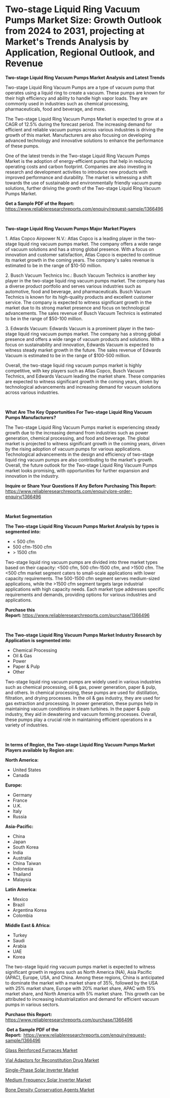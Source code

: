 <p><h1>Two-stage Liquid Ring Vacuum Pumps Market Size: Growth Outlook from 2024 to 2031, projecting at Market's Trends Analysis by Application, Regional Outlook, and Revenue</h1></p><p><strong>Two-stage Liquid Ring Vacuum Pumps Market Analysis and Latest Trends</strong></p>
<p><p>Two-stage Liquid Ring Vacuum Pumps are a type of vacuum pump that operates using a liquid ring to create a vacuum. These pumps are known for their high efficiency and ability to handle high vapor loads. They are commonly used in industries such as chemical processing, pharmaceuticals, food and beverage, and more.</p><p>The Two-stage Liquid Ring Vacuum Pumps Market is expected to grow at a CAGR of 12.5% during the forecast period. The increasing demand for efficient and reliable vacuum pumps across various industries is driving the growth of this market. Manufacturers are also focusing on developing advanced technology and innovative solutions to enhance the performance of these pumps.</p><p>One of the latest trends in the Two-stage Liquid Ring Vacuum Pumps Market is the adoption of energy-efficient pumps that help in reducing operating costs and carbon footprint. Companies are also investing in research and development activities to introduce new products with improved performance and durability. The market is witnessing a shift towards the use of sustainable and environmentally friendly vacuum pump solutions, further driving the growth of the Two-stage Liquid Ring Vacuum Pumps Market.</p></p>
<p><strong>Get a Sample PDF of the Report:&nbsp;</strong> <a href="https://www.reliableresearchreports.com/enquiry/request-sample/1366496">https://www.reliableresearchreports.com/enquiry/request-sample/1366496</a></p>
<p>&nbsp;</p>
<p><strong>Two-stage Liquid Ring Vacuum Pumps Major Market Players</strong></p>
<p><p>1. Atlas Copco Airpower N.V.: Atlas Copco is a leading player in the two-stage liquid ring vacuum pumps market. The company offers a wide range of vacuum solutions and has a strong global presence. With a focus on innovation and customer satisfaction, Atlas Copco is expected to continue its market growth in the coming years. The company's sales revenue is estimated to be in the range of $10-50 million.</p><p>2. Busch Vacuum Technics Inc.: Busch Vacuum Technics is another key player in the two-stage liquid ring vacuum pumps market. The company has a diverse product portfolio and serves various industries such as automotive, food and beverage, and pharmaceuticals. Busch Vacuum Technics is known for its high-quality products and excellent customer service. The company is expected to witness significant growth in the market due to its strong market presence and focus on technological advancements. The sales revenue of Busch Vacuum Technics is estimated to be in the range of $50-100 million.</p><p>3. Edwards Vacuum: Edwards Vacuum is a prominent player in the two-stage liquid ring vacuum pumps market. The company has a strong global presence and offers a wide range of vacuum products and solutions. With a focus on sustainability and innovation, Edwards Vacuum is expected to witness steady market growth in the future. The sales revenue of Edwards Vacuum is estimated to be in the range of $100-500 million.</p><p>Overall, the two-stage liquid ring vacuum pumps market is highly competitive, with key players such as Atlas Copco, Busch Vacuum Technics, and Edwards Vacuum leading the market share. These companies are expected to witness significant growth in the coming years, driven by technological advancements and increasing demand for vacuum solutions across various industries.</p></p>
<p>&nbsp;</p>
<p><strong>What Are The Key Opportunities For Two-stage Liquid Ring Vacuum Pumps Manufacturers?</strong></p>
<p><p>The Two-stage Liquid Ring Vacuum Pumps market is experiencing steady growth due to the increasing demand from industries such as power generation, chemical processing, and food and beverage. The global market is projected to witness significant growth in the coming years, driven by the rising adoption of vacuum pumps for various applications. Technological advancements in the design and efficiency of two-stage liquid ring vacuum pumps are also contributing to the market's growth. Overall, the future outlook for the Two-stage Liquid Ring Vacuum Pumps market looks promising, with opportunities for further expansion and innovation in the industry.</p></p>
<p><strong>Inquire or Share Your Questions If Any Before Purchasing This Report:</strong> <a href="https://www.reliableresearchreports.com/enquiry/pre-order-enquiry/1366496">https://www.reliableresearchreports.com/enquiry/pre-order-enquiry/1366496</a></p>
<p>&nbsp;</p>
<p><strong>Market Segmentation</strong></p>
<p><strong>The Two-stage Liquid Ring Vacuum Pumps Market Analysis by types is segmented into:</strong></p>
<p><ul><li>< 500 cfm</li><li>500 cfm-1500 cfm</li><li>> 1500 cfm</li></ul></p>
<p><p>Two-stage liquid ring vacuum pumps are divided into three market types based on their capacity: <500 cfm, 500 cfm-1500 cfm, and >1500 cfm. The <500 cfm market segment caters to small-scale applications with lower capacity requirements. The 500-1500 cfm segment serves medium-sized applications, while the >1500 cfm segment targets large industrial applications with high capacity needs. Each market type addresses specific requirements and demands, providing options for various industries and applications.</p></p>
<p><strong>Purchase this Report:&nbsp;</strong><a href="https://www.reliableresearchreports.com/purchase/1366496">https://www.reliableresearchreports.com/purchase/1366496</a></p>
<p>&nbsp;</p>
<p><strong>The Two-stage Liquid Ring Vacuum Pumps Market Industry Research by Application is segmented into:</strong></p>
<p><ul><li>Chemical Processing</li><li>Oil & Gas</li><li>Power</li><li>Paper & Pulp</li><li>Other</li></ul></p>
<p><p>Two-stage liquid ring vacuum pumps are widely used in various industries such as chemical processing, oil & gas, power generation, paper & pulp, and others. In chemical processing, these pumps are used for distillation, filtration, and drying processes. In the oil & gas industry, they are used for gas extraction and processing. In power generation, these pumps help in maintaining vacuum conditions in steam turbines. In the paper & pulp industry, they aid in dewatering and vacuum forming processes. Overall, these pumps play a crucial role in maintaining efficient operations in a variety of industries.</p></p>
<p>&nbsp;</p>
<p><strong>In terms of Region, the Two-stage Liquid Ring Vacuum Pumps Market Players available by Region are:</strong></p>
<p>
    <p> <strong> North America: </strong>
        <ul>
            <li>United States</li>
            <li>Canada</li>
        </ul>
        </p> 
    <p> <strong> Europe: </strong>
        <ul>
            <li>Germany</li>
            <li>France</li>
            <li>U.K.</li>
            <li>Italy</li>
            <li>Russia</li>
        </ul>
        </p> 
    <p> <strong> Asia-Pacific: </strong>
        <ul>
            <li>China</li>
            <li>Japan</li>
            <li>South Korea</li>
            <li>India</li>
            <li>Australia</li>
            <li>China Taiwan</li>
            <li>Indonesia</li>
            <li>Thailand</li>
            <li>Malaysia</li>
        </ul>
        </p> 
    <p> <strong> Latin America: </strong>
        <ul>
            <li>Mexico</li>
            <li>Brazil</li>
            <li>Argentina Korea</li>
            <li>Colombia</li>
        </ul>
        </p> 
    <p> <strong> Middle East & Africa: </strong>
        <ul>
            <li>Turkey</li>
            <li>Saudi</li>
            <li>Arabia</li>
            <li>UAE</li>
            <li>Korea</li>
        </ul>
    </p>
    </p>
<p><p>The two-stage liquid ring vacuum pumps market is expected to witness significant growth in regions such as North America (NA), Asia Pacific (APAC), Europe, USA, and China. Among these regions, China is anticipated to dominate the market with a market share of 35%, followed by the USA with 25% market share, Europe with 20% market share, APAC with 15% market share, and North America with 5% market share. This growth can be attributed to increasing industrialization and demand for efficient vacuum pumps in various sectors.</p></p>
<p><strong>Purchase this Report: </strong><a href="https://www.reliableresearchreports.com/purchase/1366496">https://www.reliableresearchreports.com/purchase/1366496</a></p>
<p>&nbsp;<strong>Get a Sample PDF of the Report:&nbsp;&nbsp;</strong><a href="https://www.reliableresearchreports.com/enquiry/request-sample/1366496">https://www.reliableresearchreports.com/enquiry/request-sample/1366496</a></p>
<p><strong></strong></p>
<p><p><a href="https://medium.com/p/6407bc686090/edit">Glass Reinforced Furnaces Market</a></p><p><a href="https://github.com/singletonthaxterkelliehr2df/Market-Research-Report-List-1/blob/main/vial-adaptors-for-reconstitution-drug-market.md">Vial Adaptors for Reconstitution Drug Market</a></p><p><a href="https://medium.com/p/2cf381ec2431/edit">Single-Phase Solar Inverter Market</a></p><p><a href="https://medium.com/p/adf58d8bea43/edit">Medium Frequency Solar Inverter Market</a></p><p><a href="https://github.com/RichRobinson5/Market-Research-Report-List-3/blob/main/bone-density-conservation-agents-market.md">Bone Density Conservation Agents Market</a></p></p>